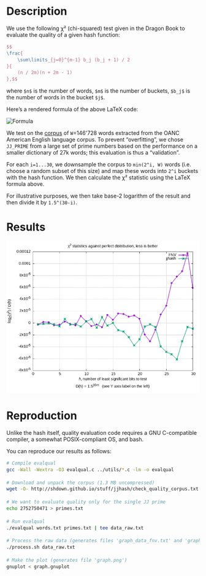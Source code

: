 # Description

We use the following χ² (chi-squared) test given in the Dragon Book to evaluate the quality of a given hash function:
```latex
$$
\frac{
    \sum\limits_{j=0}^{m-1} b_j (b_j + 1) / 2
}{
    (n / 2m)(n + 2m - 1)
},$$
```
where `$n$` is the number of words, `$m$` is the number of buckets, `$b_j$` is the number of words in the bucket `$j$`.

Here’s a rendered formula of the above LaTeX code:

![Formula](https://github.com/user-attachments/assets/5bd94dcc-3b1c-4a04-a53d-fb2d504834cc)

We test on the [corpus](http://shdown.github.io/stuff/jjhash/check_quality_corpus.txt.gz) of `W`=146'728 words extracted from the OANC American English language corpus.
To prevent “overfitting”, we chose `JJ_PRIME` from a large set of prime numbers based on the performance on a smaller dictionary of 27k words;
this evaluation is thus a “validation”.

For each `i=1...30`, we downsample the corpus to `min(2^i, W)` words (i.e. choose a random subset of this size) and
map these words into `2^i` buckets with the hash function.
We then calculate the χ² statistic using the LaTeX formula above.

For illustrative purposes, we then take base-2 logarithm of the result and then divide it by `1.5^(30-i)`.

# Results

![Graph](./graph.png)

# Reproduction

Unlike the hash itself, quality evaluation code requires a GNU C-compatible compiler, a somewhat POSIX-compliant OS, and bash.

You can reproduce our results as follows:

```bash
# Compile evalqual
gcc -Wall -Wextra -O3 evalqual.c ../utils/*.c -lm -o evalqual

# Download and unpack the corpus (1.3 MB uncompressed)
wget -O- http://shdown.github.io/stuff/jjhash/check_quality_corpus.txt.gz | gzip -d > words.txt

# We want to evaluate quality only for the single JJ prime
echo 2752750471 > primes.txt

# Run evalqual
./evalqual words.txt primes.txt | tee data_raw.txt

# Process the raw data (generates files 'graph_data_fnv.txt' and 'graph_data_jj.txt')
./process.sh data_raw.txt

# Make the plot (generates file 'graph.png')
gnuplot < graph.gnuplot
```
